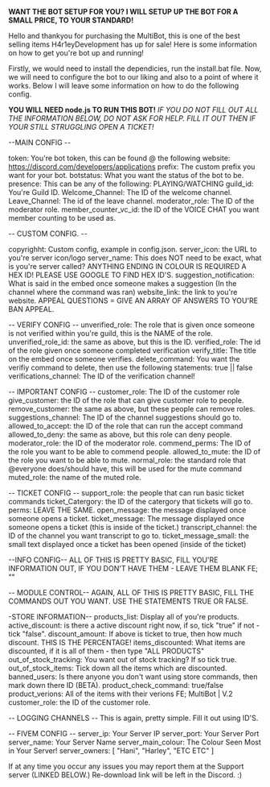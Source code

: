 **WANT THE BOT SETUP FOR YOU? I WILL SETUP UP THE BOT FOR A SMALL PRICE, TO YOUR STANDARD!**

Hello and thankyou for purchasing the MultiBot, this is one of the best selling items H4r1eyDevelopment has up for sale!
Here is some information on how to get you're bot up and running!

Firstly, we would need to install the dependicies, run the install.bat file.
Now, we will need to configure the bot to our liking and also to a point of where it works.
Below I will leave some information on how to do the following config.

**YOU WILL NEED node.js TO RUN THIS BOT!**
*IF YOU DO NOT FILL OUT ALL THE INFORMATION BELOW, DO NOT ASK FOR HELP. FILL IT OUT THEN IF YOUR STILL STRUGGLING OPEN A TICKET!*


--MAIN CONFIG --

token: You're bot token, this can be found @ the following website: https://discord.com/developers/applications
prefix: The custom prefix you want for your bot.
botstatus:  What you want the status of the bot to be. 
presence: This can be any of the following: PLAYING/WATCHING
guild_id: You're Guild ID.
Welcome_Channel: The ID of the welcome channel.
Leave_Channel: The id of the leave channel.
moderator_role: The ID of the moderator role.
member_counter_vc_id: the ID of the VOICE CHAT you want member counting to be used as.
 
 
-- CUSTOM CONFIG. -- 

copyrighht: Custom config, example in config.json.
server_icon: the URL to you're server icon/logo
server_name: This does NOT need to be exact, what is you're server called?
ANYTHING ENDING IN COLOUR IS REQUIRED A HEX ID! PLEASE USE GOOGLE TO FIND HEX ID'S.
suggestion_notification: What is said in the embed once someone makes a suggestion (In the channel where the command was ran)
website_link: the link to you're website.
APPEAL QUESTIONS = GIVE AN ARRAY OF ANSWERS TO YOU'RE BAN APPEAL.


-- VERIFY CONFIG -- 
unverified_role: The role that is given once someone is not verified within you're guild, this is the NAME of the role.
unverified_role_id: the same as above, but this is the ID.
verified_role: The id of the role given once someone completed verification
verify_title: The title on the embed once someone verifies.
delete_command: You want the verifiy command to delete, then use the following statements: true || false
verifications_channel: The ID of the verification channel!

-- IMPORTANT CONFIG -- 
customer_role: The ID of the customer role
give_customer: the ID of the role that can give customer role to people.
remove_customer: the same as above, but these people can remove roles.
suggestions_channel: The ID of the channel suggestions should go to.
allowed_to_accept: the ID of the role that can run the accept command
allowed_to_deny: the same as above, but this role can deny people.
moderator_role: the ID of the moderator role.
commend_perms: The ID of the role you want to be able to commend people.
allowed_to_mute: the ID of the role you want to be able to mute.
normal_role: the standard role that @everyone does/should have, this will be used for the mute command
muted_role: the name of the muted role.

-- TICKET CONFIG -- 
support_role: the people that can run basic ticket commands
ticket_Catergory: the ID of the catergory that tickets will go to.
perms: LEAVE THE SAME.
open_message: the message displayed once someone opens a ticket.
ticket_message: The message displayed once someone opens a ticket (this is inside of the ticket.)
transcript_channel: the ID of the channel you want transcript to go to.
ticket_message_small: the small text displayed once a ticket has been opened (inside of the ticket)

--INFO CONFIG--
ALL OF THIS IS PRETTY BASIC, FILL YOU'RE INFORMATION OUT, IF YOU DON'T HAVE THEM - LEAVE THEM BLANK FE; ""

-- MODULE CONTROL--
AGAIN, ALL OF THIS IS PRETTY BASIC, FILL THE COMMANDS OUT YOU WANT. USE THE STATEMENTS TRUE OR FALSE.

-STORE INFORMATION--
products_list: Display all of you're products.
active_discount: is there a active discount right now, if so, tick "true" if not - tick "false".
discount_amount: If above is ticket to true, then how much discount. THIS IS THE PERCENTAGE!
items_discounted: What items are discounted, if it is all of them - then type "ALL PRODUCTS"
out_of_stock_tracking: You want out of stock tracking? If so tick true.
out_of_stock_items: Tick down all the items which are discounted.
banned_users: Is there anyone you don't want using store commands, then mark down there ID (BETA).
product_check_command: true/false
product_verions: All of the items with their verions FE; MultiBot | V.2
customer_role: the ID of the customer role.

-- LOGGING CHANNELS -- 
This is again, pretty simple. Fill it out using ID'S.

-- FIVEM CONFIG -- 
server_ip: Your Server IP
server_port: Your Server Port
server_name: Your Server Name
server_main_colour: The Colour Seen Most in Your Server!
server_owners: [
      "Hani",
      "Harley",
      "ETC ETC"
]


If at any time you occur any issues you may report them at the Support server (LINKED BELOW.)
Re-download link will be left in the Discord. :)